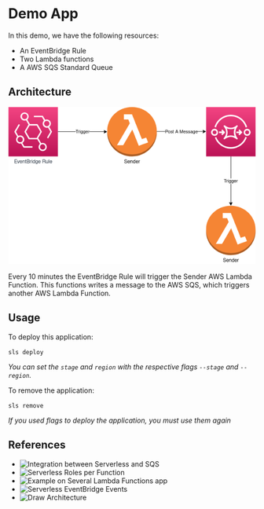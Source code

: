 # Demo App

In this demo, we have the following resources:

- An EventBridge Rule
- Two Lambda functions
- A AWS SQS Standard Queue

## Architecture

![](docs/architecture.png)

Every 10 minutes the EventBridge Rule will trigger the Sender AWS Lambda Function. This functions writes a message to the AWS SQS, which triggers another AWS Lambda Function.

## Usage

To deploy this application:

```
sls deploy
```

_You can set the `stage` and `region` with the respective flags `--stage` and `--region`._

To remove the application:

```
sls remove
```

_If you used flags to deploy the application, you must use them again_

## References

- ![Integration between Serverless and SQS](https://www.serverless.com/blog/aws-lambda-sqs-serverless-integration)
- ![Serverless Roles per Function](https://www.serverless.com/plugins/serverless-iam-roles-per-function)
- ![Example on Several Lambda Functions app](https://github.com/sbstjn/sqs-worker-serverless)
- ![Serverless EventBridge Events](https://www.serverless.com/framework/docs/providers/aws/events/event-bridge/)
- ![Draw Architecture](https://aws.amazon.com/architecture/icons/)
